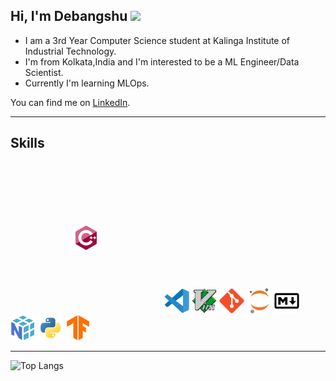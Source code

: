 ## Hi, I'm Debangshu <img src="https://raw.githubusercontent.com/MartinHeinz/MartinHeinz/master/wave.gif" width="30px">

* I am a 3rd Year Computer Science student at Kalinga Institute of Industrial Technology.
* I'm from Kolkata,India and I'm interested to be a ML Engineer/Data Scientist.
* Currently I'm learning MLOps.

You can find me on [LinkedIn](https://www.linkedin.com/in/debangshu-bhattacharjee-061816219/).

---

## Skills
<div >
<img src='https://github.com/devicons/devicon/blob/master/icons/cplusplus/cplusplus-original.svg' width=40px height=40px style="margin:101px;"> 
<img src='https://github.com/devicons/devicon/blob/master/icons/vscode/vscode-original.svg' width=40px height=40px> 
<img src='https://github.com/devicons/devicon/blob/master/icons/vim/vim-original.svg' width=40px height=40px> 
<img src='https://github.com/devicons/devicon/blob/master/icons/git/git-original.svg' width=40px height=40px> 
<img src='https://github.com/devicons/devicon/blob/master/icons/jupyter/jupyter-original.svg' width=40px height=40px> 
<img src='https://github.com/devicons/devicon/blob/master/icons/markdown/markdown-original.svg' width=40px height=40px> 
<img src='https://github.com/devicons/devicon/blob/master/icons/numpy/numpy-original.svg' width=40px height=40px>
<img src='https://github.com/devicons/devicon/blob/master/icons/python/python-original.svg' width=40px height=40px> 
<img src='https://github.com/devicons/devicon/blob/master/icons/tensorflow/tensorflow-original.svg' width=40px height=40px> 
</div>

---
 
![Top Langs](https://github-readme-stats.vercel.app/api/top-langs/?username=DebangshuB&layout=compact&theme=gruvbox&hide=contribs,prs)
